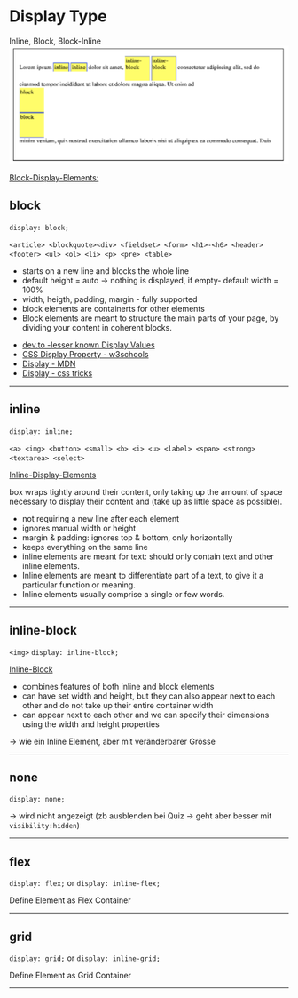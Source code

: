 
# Display Type 

Inline, Block, Block-Inline
<img src="./assets/HTML display.png" alt="img" style="zoom: 67%;" />

[Block-Display-Elements:](https://developer.mozilla.org/en-US/docs/Web/HTML/Block-level_elements)


## block
`display: block;`

`<article> <blockquote><div> <fieldset> <form> <h1>-<h6> <header> <footer> <ul> <ol> <li> <p> <pre> <table>` 

- starts on a new line and blocks the whole line
- default height = auto -> nothing is displayed, if empty- default width = 100%
- width, heigth, padding, margin - fully supported
- block elements are containerts for other elements
- Block elements are meant to structure the main parts of your page, by dividing your content in coherent blocks.

<!-- Udemy #47 nochmal anschauen, angela oder was? -->

- [dev.to -lesser known Display Values](https://dev.to/ekaterinavu/lesser-known-css-display-values-448j#ruby)
- [CSS Display Property - w3schools](https://www.w3schools.com/cssref/pr_class_display.asp)
- [Display - MDN](https://developer.mozilla.org/de/docs/Web/CSS/display)
- [Display - css tricks](https://css-tricks.com/almanac/properties/d/display/)

-------
## inline
`display: inline;`

`<a> <img> <button> <small> <b> <i> <u> <label> <span> <strong> <textarea> <select>  `

[Inline-Display-Elements](https://developer.mozilla.org/en-US/docs/Web/HTML/Inline_elements)


box wraps tightly around their content, only taking up the amount of space necessary to display their content and (take up as little space as possible).
- not requiring a new line after each element
- ignores manual width or height
- margin & padding: ignores top & bottom, only horizontally
- keeps everything on the same line
- inline elements are meant for text: should only contain text and other inline elements.
- Inline elements are meant to differentiate part of a text, to give it a particular function or meaning.
- Inline elements usually comprise a single or few words.

------
## inline-block

`<img>`  `display: inline-block;`

[Inline-Block](https://www.w3schools.com/css/tryit.asp?filename=trycss_inline-block_span1)

- combines features of both inline and block elements
- can have set width and height, but they can also appear next to each other and do not take up their entire container width
- can appear next to each other and we can specify their dimensions using the width and height properties

-> wie ein Inline Element, aber mit veränderbarer Grösse

------

## none

`display: none;`

-> wird nicht angezeigt (zb ausblenden bei Quiz -> geht aber besser mit `visibility:hidden`)

------
## flex

`display: flex;` or `display: inline-flex;`

Define Element as Flex Container

------

## grid

`display: grid;` or `display: inline-grid;`

Define Element as Grid Container

------

